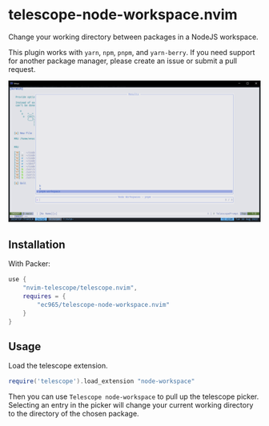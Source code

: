 # telescope-node-workspace.nvim

Change your working directory between packages in a NodeJS workspace.

This plugin works with `yarn`, `npm`, `pnpm`, and `yarn-berry`.
If you need support for another package manager, please create an issue or submit a pull request.

![pnpm screenshot](pnpm-node-workspace-nvim.png)

## Installation

With Packer:

```lua
use {
    "nvim-telescope/telescope.nvim",
    requires = {
        "ec965/telescope-node-workspace.nvim"
    }
}
```

## Usage

Load the telescope extension.

```lua
require('telescope').load_extension "node-workspace"
```

Then you can use `Telescope node-workspace` to pull up the telescope picker.
Selecting an entry in the picker will change your current working directory to the
directory of the chosen package.

